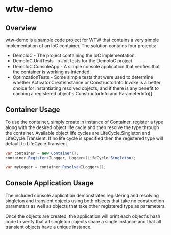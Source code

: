 # wtw-demo

## Overview

wtw-demo is a sample code project for WTW that contains a very simple implementation of an IoC container. The solution contains four projects:

* DemoIoC - The project containing the IoC implementation.
* DemoIoC.UnitTests - xUnit tests for the DemoIoC project.
* DemoIoC.ConsoleApp - A simple console application that verifies that the container is working as intended.
* OptimzationTests - Some simple tests that were used to determine whether Activator.CreateInstance or ConstructorInfo.Invoke is a better choice for instantiating resolved objects, and if there is any benefit to caching a registered object's ConstructorInfo and ParameterInfo[].

## Container Usage

To use the container, simply create in instance of Container, register a type along with the desired object life cycle and then resolve the type through the container. Available object life cycles are LifeCycle.Singleton and LifeCycle.Transient. If no life cycle is specified then the registered type will default to LifeCycle.Transient.

```c#
var container = new Container();
container.Register<ILogger, Logger>(LifeCycle.Singleton);

var myLogger = container.Resolve<ILogger>();
```

## Console Application Usage

The included console application demonstrates registering and resolving singleton and transient objects using both objects that take no construction parameters as well as objects that take other registered type as parameters.

Once the objects are created, the application will print each object's hash code to verify that all singleton objects share a single instance and that all transient objects have a unique instance.
